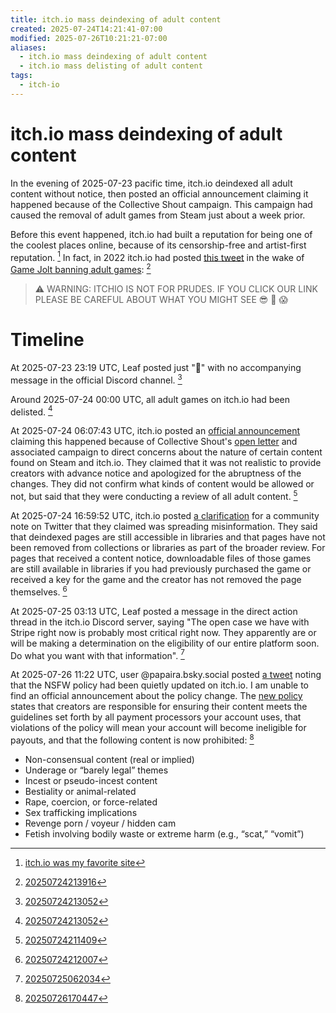 ```yaml
---
title: itch.io mass deindexing of adult content
created: 2025-07-24T14:21:41-07:00
modified: 2025-07-26T10:21:21-07:00
aliases:
  - itch.io mass deindexing of adult content
  - itch.io mass delisting of adult content
tags:
  - itch-io
---
```


# itch.io mass deindexing of adult content

In the evening of 2025-07-23 pacific time, itch.io deindexed all adult content without notice, then posted an official announcement claiming it happened because of the Collective Shout campaign. This campaign had caused the removal of adult games from Steam just about a week prior.

Before this event happened, itch.io had built a reputation for being one of the coolest places online, because of its censorship-free and artist-first reputation. [^5] In fact, in 2022 itch.io had posted [this tweet](https://x.com/itchio/status/1478123227394150400) in the wake of [Game Jolt banning adult games](https://nichegamer.com/game-jolt-has-banned-porn-games/): [^4]

> ⚠️ WARNING: ITCHIO IS NOT FOR PRUDES. IF YOU CLICK OUR LINK PLEASE BE CAREFUL ABOUT WHAT YOU MIGHT SEE 😎 🍆 😱

# Timeline

At 2025-07-23 23:19 UTC, Leaf posted just "🫡" with no accompanying message in the official Discord channel. [^3]

Around 2025-07-24 00:00 UTC, all adult games on itch.io had been delisted. [^3]

At 2025-07-24 06:07:43 UTC, itch.io posted an [official announcement](https://itch.io/updates/update-on-nsfw-content) claiming this happened because of Collective Shout's [open letter](https://www.collectiveshout.org/open-letter-to-payment-processors) and associated campaign to direct concerns about the nature of certain content found on Steam and itch.io. They claimed that it was not realistic to provide creators with advance notice and apologized for the abruptness of the changes. They did not confirm what kinds of content would be allowed or not, but said that they were conducting a review of all adult content. [^1]

At 2025-07-24 16:59:52 UTC, itch.io posted [a clarification](https://itch.io/post/13452559) for a community note on Twitter that they claimed was spreading misinformation. They said that deindexed pages are still accessible in libraries and that pages have not been removed from collections or libraries as part of the broader review. For pages that received a content notice, downloadable files of those games are still available in libraries if you had previously purchased the game or received a key for the game and the creator has not removed the page themselves. [^2]

At 2025-07-25 03:13 UTC, Leaf posted a message in the direct action thread in the itch.io Discord server, saying "The open case we have with Stripe right now is probably most critical right now. They apparently are or will be making a determination on the eligibility of our entire platform soon. Do what you want with that information". [^6]

At 2025-07-26 11:22 UTC, user @papaira.bsky.social‬ posted [a tweet](https://bsky.app/profile/papaira.bsky.social/post/3luuh5fraek2q) noting that the NSFW policy had been quietly updated on itch.io. I am unable to find an official announcement about the policy change. The [new policy](https://itch.io/docs/creators/faq#is-adult-content-allowed) states that creators are responsible for ensuring their content meets the guidelines set forth by all payment processors your account uses, that violations of the policy will mean your account will become ineligible for payouts, and that the following content is now prohibited: [^7]

- Non-consensual content (real or implied)
- Underage or “barely legal” themes
- Incest or pseudo-incest content
- Bestiality or animal-related
- Rape, coercion, or force-related
- Sex trafficking implications
- Revenge porn / voyeur / hidden cam
- Fetish involving bodily waste or extreme harm (e.g., “scat,” “vomit”)

[^1]: [20250724211409](../entries/20250724211409.md)
[^2]: [20250724212007](../entries/20250724212007.md)
[^3]: [20250724213052](../entries/20250724213052.md)
[^4]: [20250724213916](../entries/20250724213916.md)
[^5]: [itch.io was my favorite site](../blog/20250724073550.md)
[^6]: [20250725062034](../entries/20250725062034.md)
[^7]: [20250726170447](../entries/20250726170447.md)
